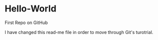 # Hello-World
First Repo on GitHub

I have changed this read-me file in order to move through Git's turotrial.
